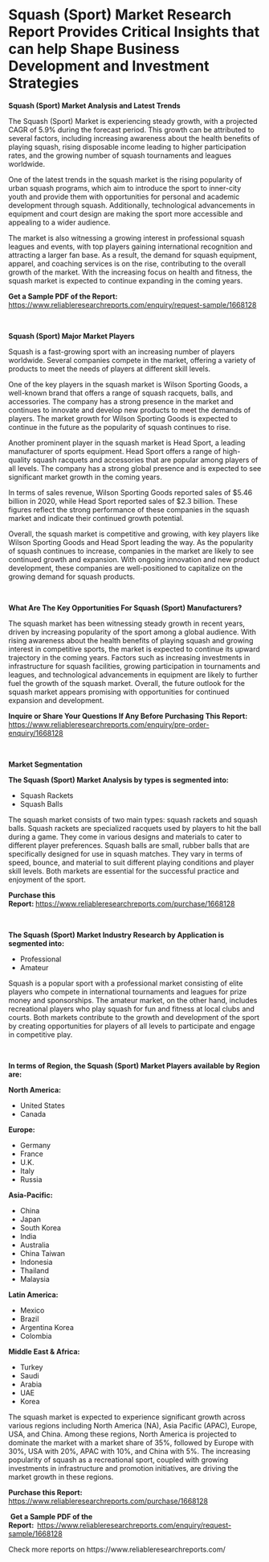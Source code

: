 <p><h1>Squash (Sport) Market Research Report Provides Critical Insights that can help Shape Business Development and Investment Strategies</h1></p><p><strong>Squash (Sport) Market Analysis and Latest Trends</strong></p>
<p><p>The Squash (Sport) Market is experiencing steady growth, with a projected CAGR of 5.9% during the forecast period. This growth can be attributed to several factors, including increasing awareness about the health benefits of playing squash, rising disposable income leading to higher participation rates, and the growing number of squash tournaments and leagues worldwide.</p><p>One of the latest trends in the squash market is the rising popularity of urban squash programs, which aim to introduce the sport to inner-city youth and provide them with opportunities for personal and academic development through squash. Additionally, technological advancements in equipment and court design are making the sport more accessible and appealing to a wider audience.</p><p>The market is also witnessing a growing interest in professional squash leagues and events, with top players gaining international recognition and attracting a larger fan base. As a result, the demand for squash equipment, apparel, and coaching services is on the rise, contributing to the overall growth of the market. With the increasing focus on health and fitness, the squash market is expected to continue expanding in the coming years.</p></p>
<p><strong>Get a Sample PDF of the Report:&nbsp;</strong> <a href="https://www.reliableresearchreports.com/enquiry/request-sample/1668128">https://www.reliableresearchreports.com/enquiry/request-sample/1668128</a></p>
<p>&nbsp;</p>
<p><strong>Squash (Sport) Major Market Players</strong></p>
<p><p>Squash is a fast-growing sport with an increasing number of players worldwide. Several companies compete in the market, offering a variety of products to meet the needs of players at different skill levels.</p><p>One of the key players in the squash market is Wilson Sporting Goods, a well-known brand that offers a range of squash racquets, balls, and accessories. The company has a strong presence in the market and continues to innovate and develop new products to meet the demands of players. The market growth for Wilson Sporting Goods is expected to continue in the future as the popularity of squash continues to rise.</p><p>Another prominent player in the squash market is Head Sport, a leading manufacturer of sports equipment. Head Sport offers a range of high-quality squash racquets and accessories that are popular among players of all levels. The company has a strong global presence and is expected to see significant market growth in the coming years.</p><p>In terms of sales revenue, Wilson Sporting Goods reported sales of $5.46 billion in 2020, while Head Sport reported sales of $2.3 billion. These figures reflect the strong performance of these companies in the squash market and indicate their continued growth potential.</p><p>Overall, the squash market is competitive and growing, with key players like Wilson Sporting Goods and Head Sport leading the way. As the popularity of squash continues to increase, companies in the market are likely to see continued growth and expansion. With ongoing innovation and new product development, these companies are well-positioned to capitalize on the growing demand for squash products.</p></p>
<p>&nbsp;</p>
<p><strong>What Are The Key Opportunities For Squash (Sport) Manufacturers?</strong></p>
<p><p>The squash market has been witnessing steady growth in recent years, driven by increasing popularity of the sport among a global audience. With rising awareness about the health benefits of playing squash and growing interest in competitive sports, the market is expected to continue its upward trajectory in the coming years. Factors such as increasing investments in infrastructure for squash facilities, growing participation in tournaments and leagues, and technological advancements in equipment are likely to further fuel the growth of the squash market. Overall, the future outlook for the squash market appears promising with opportunities for continued expansion and development.</p></p>
<p><strong>Inquire or Share Your Questions If Any Before Purchasing This Report:</strong> <a href="https://www.reliableresearchreports.com/enquiry/pre-order-enquiry/1668128">https://www.reliableresearchreports.com/enquiry/pre-order-enquiry/1668128</a></p>
<p>&nbsp;</p>
<p><strong>Market Segmentation</strong></p>
<p><strong>The Squash (Sport) Market Analysis by types is segmented into:</strong></p>
<p><ul><li>Squash Rackets</li><li>Squash Balls</li></ul></p>
<p><p>The squash market consists of two main types: squash rackets and squash balls. Squash rackets are specialized racquets used by players to hit the ball during a game. They come in various designs and materials to cater to different player preferences. Squash balls are small, rubber balls that are specifically designed for use in squash matches. They vary in terms of speed, bounce, and material to suit different playing conditions and player skill levels. Both markets are essential for the successful practice and enjoyment of the sport.</p></p>
<p><strong>Purchase this Report:&nbsp;</strong><a href="https://www.reliableresearchreports.com/purchase/1668128">https://www.reliableresearchreports.com/purchase/1668128</a></p>
<p>&nbsp;</p>
<p><strong>The Squash (Sport) Market Industry Research by Application is segmented into:</strong></p>
<p><ul><li>Professional</li><li>Amateur</li></ul></p>
<p><p>Squash is a popular sport with a professional market consisting of elite players who compete in international tournaments and leagues for prize money and sponsorships. The amateur market, on the other hand, includes recreational players who play squash for fun and fitness at local clubs and courts. Both markets contribute to the growth and development of the sport by creating opportunities for players of all levels to participate and engage in competitive play.</p></p>
<p>&nbsp;</p>
<p><strong>In terms of Region, the Squash (Sport) Market Players available by Region are:</strong></p>
<p>
    <p> <strong> North America: </strong>
        <ul>
            <li>United States</li>
            <li>Canada</li>
        </ul>
        </p> 
    <p> <strong> Europe: </strong>
        <ul>
            <li>Germany</li>
            <li>France</li>
            <li>U.K.</li>
            <li>Italy</li>
            <li>Russia</li>
        </ul>
        </p> 
    <p> <strong> Asia-Pacific: </strong>
        <ul>
            <li>China</li>
            <li>Japan</li>
            <li>South Korea</li>
            <li>India</li>
            <li>Australia</li>
            <li>China Taiwan</li>
            <li>Indonesia</li>
            <li>Thailand</li>
            <li>Malaysia</li>
        </ul>
        </p> 
    <p> <strong> Latin America: </strong>
        <ul>
            <li>Mexico</li>
            <li>Brazil</li>
            <li>Argentina Korea</li>
            <li>Colombia</li>
        </ul>
        </p> 
    <p> <strong> Middle East & Africa: </strong>
        <ul>
            <li>Turkey</li>
            <li>Saudi</li>
            <li>Arabia</li>
            <li>UAE</li>
            <li>Korea</li>
        </ul>
    </p>
    </p>
<p><p>The squash market is expected to experience significant growth across various regions including North America (NA), Asia Pacific (APAC), Europe, USA, and China. Among these regions, North America is projected to dominate the market with a market share of 35%, followed by Europe with 30%, USA with 20%, APAC with 10%, and China with 5%. The increasing popularity of squash as a recreational sport, coupled with growing investments in infrastructure and promotion initiatives, are driving the market growth in these regions.</p></p>
<p><strong>Purchase this Report: </strong><a href="https://www.reliableresearchreports.com/purchase/1668128">https://www.reliableresearchreports.com/purchase/1668128</a></p>
<p>&nbsp;<strong>Get a Sample PDF of the Report:&nbsp;&nbsp;</strong><a href="https://www.reliableresearchreports.com/enquiry/request-sample/1668128">https://www.reliableresearchreports.com/enquiry/request-sample/1668128</a></p>
<p><strong></strong></p>
<p>Check more reports on https://www.reliableresearchreports.com/</p>